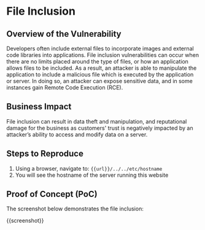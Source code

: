 # File Inclusion

## Overview of the Vulnerability

Developers often include external files to incorporate images and external code libraries into applications. File inclusion vulnerabilities can occur when there are no limits placed around the type of files, or how an application allows files to be included. As a result, an attacker is able to manipulate the application to include a malicious file which is executed by the application or server. In doing so, an attacker can expose sensitive data, and in some instances gain Remote Code Execution (RCE).

## Business Impact

File inclusion can result in data theft and manipulation, and reputational damage for the business as customers' trust is negatively impacted by an attacker’s ability to access and modify data on a server.

## Steps to Reproduce

1. Using a browser, navigate to: `{{url}}/../../etc/hostname`
1. You will see the hostname of the server running this website

## Proof of Concept (PoC)

The screenshot below demonstrates the file inclusion:

{{screenshot}}
